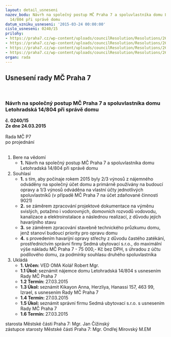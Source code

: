 ```yaml
---
layout: detail_usneseni
nazev_bodu: Návrh na společný postup MČ Praha 7 a spoluvlastníka domu Letohradská
  14/804 při správě domu
datum_vzniku_usneseni: '2015-03-24 00:00:00'
cislo_usneseni: 0240/15
prilohy:
- https://praha7.cz/wp-content/uploads/councilResolution/Resolutions/26608/15-15-priloha_01_kika2015.pdf
- https://praha7.cz/wp-content/uploads/councilResolution/Resolutions/26608/15-15-priloha_02_kika2015.pdf
- https://praha7.cz/wp-content/uploads/councilResolution/Resolutions/26608/15-15-priloha_03_kika2015.pdf
- https://praha7.cz/wp-content/uploads/councilResolution/Resolutions/26608/15-15-priloha_04_kika2015.pdf
organ: rada
---
```

<div id="ucUsn_pList" class="usn">
	<span><h2>Usnesení rady MČ Praha 7 </h2>
<br></span><div class="standBody">
<span><h3>Návrh na společný postup MČ Praha 7 a spoluvlastníka domu Letohradská 14/804 při správě domu</h3></span><div class="center">
		<strong>č. 0240/15</strong><br>
	</div>
<div class="center">
		<strong>Ze dne 24.03.2015</strong><br><br>
	</div>Rada MČ P7<br> po projednání<br><br><ol>
<li>Bere na vědomí<ul><li>
<strong>1.</strong> Návrh na společný postup MČ Praha 7 a spoluvlastníka domu Letohradská 14/804 při správě domu</li></ul>
</li>
<li>Souhlasí<ul>
<li>
<strong>1.</strong> s tím, aby počínaje rokem 2015 byly 2/3 výnosů z nájemného odváděny na společný účet domu a primárně používány na budoucí opravy a 1/3 výnosů odváděna na vlastní účty jednotlivých spoluvlastníků (v případě MČ Praha 7  na účet zdaňované činnosti 9021)</li>
<li>
<strong>2.</strong> se záměrem zpracování projektové dokumentace na výměnu svislých, potažmo  i vodorovných, domovních rozvodů vodovodu, kanalizace a elektroinstalace  a následnou realizací, z důvodu jejich havarijního stavu</li>
<li>
<strong>3.</strong> se záměrem zpracování stavebně technického průzkumu domu, jenž stanoví budoucí priority pro opravu domu</li>
<li>
<strong>4.</strong> s provedením havarijní opravy střechy z důvodu častého zatékání, prostřednictvím správní firmy Sedmá ubytovací s.r.o., do maximální výše nákladu MČ Praha 7 - 75 000,- Kč bez DPH, s úhradou z účtu podílového domu, za podmínky souhlasu druhého spoluvlastníka        </li>
</ul>
</li>
<li>Ukládá<ul>
<li>
<strong>1. Určen: </strong>VED OMA Kolář Robert Mgr.</li>
<li>
<strong>1.1 Úkol: </strong>seznámit nájemce domu Letohradská 14/804 s usnesením Rady MČ Praha 7</li>
<li>
<strong>1.2 Termín: </strong>27.03.2015</li>
<li>
<strong>1.3 Úkol: </strong>seznámit Kikayon Anna, Herzliya, Hanassi 157, 463 99, Izrael, s usnesením Rady MČ Praha 7</li>
<li>
<strong>1.4 Termín: </strong>27.03.2015</li>
<li>
<strong>1.5 Úkol: </strong>seznámit správní firmu Sedmá ubytovací s.r.o. s usnesením Rady MČ Praha 7</li>
<li>
<strong>1.6 Termín: </strong>27.03.2015</li>
</ul>
</li>
</ol>starosta Městské části Praha 7: Mgr. Jan Čižinský<br>zástupce starosty Městské části Praha 7: Mgr. Ondřej Mirovský M.EM 
</div>
</div>